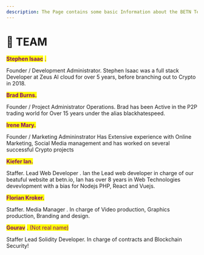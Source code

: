 ```yaml
---
description: The Page contains some basic Information about the BETN Team
---
```


# 👻 TEAM

<mark style="color:purple;">**Stephen Isaac**</mark> <mark style="color:purple;"></mark><mark style="color:purple;">.</mark>

&#x20;Founder / Development Administrator. Stephen Isaac was a full stack Developer at Zeus AI cloud  for over 5 years, before branching out to Crypto in 2018.

<mark style="color:purple;">**Brad Burns.**</mark>&#x20;

Founder / Project Administrator Operations. Brad has been Active in the P2P trading world for Over 15 years under the alias blackhatespeed.

<mark style="color:purple;">**Irene Mary.**</mark>

&#x20;Founder / Marketing Admininstrator  Has Extensive experience with Online Marketing, Social Media management and has worked on several successful Crypto projects

<mark style="color:purple;">**Kiefer Ian.**</mark>&#x20;

Staffer. Lead Web Developer . Ian the Lead web developer in charge of our beatuful website at betn.io, Ian has over 8 years in Web Technologies devevlopment with a bias for Nodejs PHP, React and Vuejs.

<mark style="color:purple;">**Florian Kroker.**</mark>&#x20;

Staffer. Media Manager . In charge of Video production, Graphics production, Branding and design.

<mark style="color:purple;">**Gourav**</mark> <mark style="color:purple;"></mark><mark style="color:purple;">. (Not real name)</mark>

Staffer Lead Solidity Developer. In charge of contracts and Blockchain Security!

